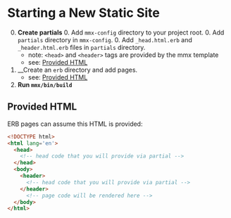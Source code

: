# Starting a New Static Site

0. __Create partials__
   0. Add `mmx-config` directory to your project root.
   0. Add `partials` directory in `mmx-config`.
   0. Add `_head.html.erb` and `_header.html.erb` files in `partials` directory. 
      - note: `<head>` and `<header>` tags are provided by the mmx template
      - see: [Provided HTML](#provided-html)
0. __Create an `erb` directory and add pages.
   - see: [Provided HTML](#provided-html)
0. __Run `mmx/bin/build`__

## Provided HTML

ERB pages can assume this HTML is provided:

```html
<!DOCTYPE html>
<html lang='en'>
  <head>
    <!-- head code that you will provide via partial -->    
  </head>
  <body>
    <header>
      <!-- head code that you will provide via partial -->    
    </header>
      <!-- page code will be rendered here -->    
  </body>
</html>
```
 
